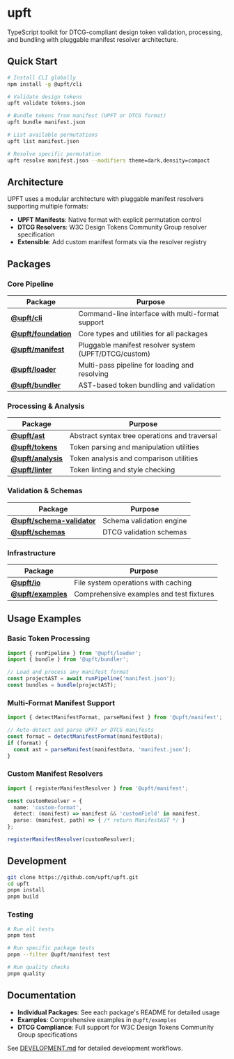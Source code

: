 # upft

TypeScript toolkit for DTCG-compliant design token validation, processing, and bundling with pluggable manifest resolver architecture.

## Quick Start

```bash
# Install CLI globally
npm install -g @upft/cli

# Validate design tokens
upft validate tokens.json

# Bundle tokens from manifest (UPFT or DTCG format)
upft bundle manifest.json

# List available permutations
upft list manifest.json

# Resolve specific permutation
upft resolve manifest.json --modifiers theme=dark,density=compact
```

## Architecture

UPFT uses a modular architecture with pluggable manifest resolvers supporting multiple formats:

- **UPFT Manifests**: Native format with explicit permutation control
- **DTCG Resolvers**: W3C Design Tokens Community Group resolver specification
- **Extensible**: Add custom manifest formats via the resolver registry

## Packages

### Core Pipeline

| Package | Purpose |
|---------|---------|
| **[@upft/cli](./apps/cli)** | Command-line interface with multi-format support |
| **[@upft/foundation](./libs/foundation)** | Core types and utilities for all packages |
| **[@upft/manifest](./libs/manifest)** | Pluggable manifest resolver system (UPFT/DTCG/custom) |
| **[@upft/loader](./libs/loader)** | Multi-pass pipeline for loading and resolving |
| **[@upft/bundler](./libs/bundler)** | AST-based token bundling and validation |

### Processing & Analysis

| Package | Purpose |
|---------|---------|
| **[@upft/ast](./libs/ast)** | Abstract syntax tree operations and traversal |
| **[@upft/tokens](./libs/tokens)** | Token parsing and manipulation utilities |
| **[@upft/analysis](./libs/analysis)** | Token analysis and comparison utilities |
| **[@upft/linter](./libs/linter)** | Token linting and style checking |

### Validation & Schemas

| Package | Purpose |
|---------|---------|
| **[@upft/schema-validator](./libs/schema-validator)** | Schema validation engine |
| **[@upft/schemas](./libs/schemas)** | DTCG validation schemas |

### Infrastructure

| Package | Purpose |
|---------|---------|
| **[@upft/io](./libs/io)** | File system operations with caching |
| **[@upft/examples](./libs/examples)** | Comprehensive examples and test fixtures |

## Usage Examples

### Basic Token Processing

```typescript
import { runPipeline } from '@upft/loader';
import { bundle } from '@upft/bundler';

// Load and process any manifest format
const projectAST = await runPipeline('manifest.json');
const bundles = bundle(projectAST);
```

### Multi-Format Manifest Support

```typescript
import { detectManifestFormat, parseManifest } from '@upft/manifest';

// Auto-detect and parse UPFT or DTCG manifests
const format = detectManifestFormat(manifestData);
if (format) {
  const ast = parseManifest(manifestData, 'manifest.json');
}
```

### Custom Manifest Resolvers

```typescript
import { registerManifestResolver } from '@upft/manifest';

const customResolver = {
  name: 'custom-format',
  detect: (manifest) => manifest && 'customField' in manifest,
  parse: (manifest, path) => { /* return ManifestAST */ }
};

registerManifestResolver(customResolver);
```

## Development

```bash
git clone https://github.com/upft/upft.git
cd upft
pnpm install
pnpm build
```

### Testing

```bash
# Run all tests
pnpm test

# Run specific package tests
pnpm --filter @upft/manifest test

# Run quality checks
pnpm quality
```

## Documentation

- **Individual Packages**: See each package's README for detailed usage
- **Examples**: Comprehensive examples in `@upft/examples`
- **DTCG Compliance**: Full support for W3C Design Tokens Community Group specifications

See [DEVELOPMENT.md](./DEVELOPMENT.md) for detailed development workflows.